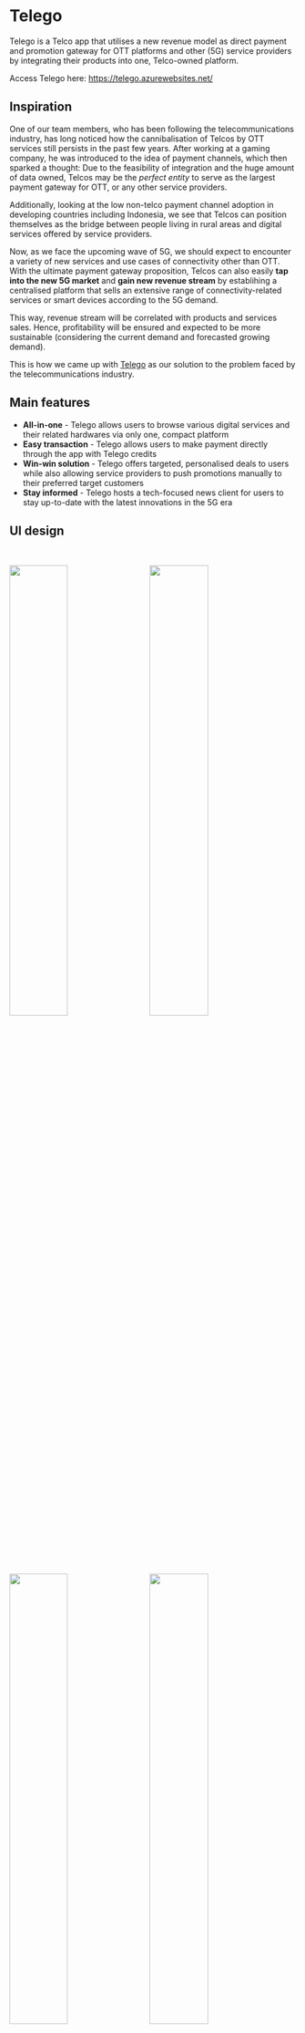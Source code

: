 # Telego
Telego is a Telco app that utilises a new revenue model as direct payment and promotion gateway for OTT platforms and other (5G) service providers by integrating their products into one, Telco-owned platform.

Access Telego here: https://telego.azurewebsites.net/

## Inspiration
One of our team members, who has been following the telecommunications industry, has long noticed how the cannibalisation of Telcos by OTT services still persists in the past few years. After working at a gaming company, he was introduced to the idea of payment channels, which then sparked a thought: 
Due to the feasibility of integration and the huge amount of data owned, Telcos may be the _perfect entity_ to serve as the largest payment gateway for OTT, or any other service providers.

Additionally, looking at the low non-telco payment channel adoption in developing countries including Indonesia, we see that Telcos can position themselves as the bridge between people living in rural areas and digital services offered by service providers. 

Now, as we face the upcoming wave of 5G, we should expect to encounter a variety of new services and use cases of connectivity other than OTT. With the ultimate payment gateway proposition, Telcos can also easily **tap into the new 5G market** and **gain new revenue stream** by establihing a centralised platform that sells an extensive range of connectivity-related services or smart devices according to the 5G demand. 

This way, revenue stream will be correlated with products and services sales. Hence, profitability will be ensured and expected to be more sustainable (considering the current demand and forecasted growing demand).

This is how we came up with [Telego](https://telego.azurewebsites.net/) as our solution to the problem faced by the telecommunications industry.

## Main features
* **All-in-one** - Telego allows users to browse various digital services and their related hardwares via only one, compact platform
* **Easy transaction** - Telego allows users to make payment directly through the app with Telego credits
* **Win-win solution** - Telego offers targeted, personalised deals to users while also allowing service providers to push promotions manually to their preferred target customers
* **Stay informed** - Telego hosts a tech-focused news client for users to stay up-to-date with the latest innovations in the 5G era

## UI design

<br>

<img width="45%" src="https://github.com/clchinara/media-repo/blob/master/telego/home.png">&nbsp;&nbsp;&nbsp;&nbsp;&nbsp;<img width="45%" src="https://github.com/clchinara/media-repo/blob/master/telego/sample-company.png">&nbsp;&nbsp;&nbsp;&nbsp;&nbsp;
<br>

<img width="45%" src="https://github.com/clchinara/media-repo/blob/master/telego/streaming.png">&nbsp;&nbsp;&nbsp;&nbsp;&nbsp;<img width="45%" src="https://github.com/clchinara/media-repo/blob/master/telego/sample-plan.png">&nbsp;&nbsp;&nbsp;&nbsp;&nbsp;
<br>

<img width="45%" src="https://github.com/clchinara/media-repo/blob/master/telego/explore.png">
<br>

## Tech stack
* Client-side framework: **ReactJS**
* Server-side framework: **ExpressJS**
* Database: **PostgreSQL**
* Recommendation system: **Azure Cognitive Services - Personalizer**
* CI/CD: **Azure DevOps**
* Hosting: **Azure App Service**
* Miscellaneous: **Bing News Search**

<img src="https://github.com/clchinara/media-repo/blob/master/telego/app-architecture.png">

## General system architecture
<img src="https://github.com/clchinara/media-repo/blob/master/telego/sys-architecture.png">

## How we built Telego
Below is a rough breakdown of Telego's development process: 
1. Design the app's UI/UX on [Figma](https://www.figma.com/file/nyUci7p9Vk6ygFzgxDmyol/not-samsan-tech?node-id=0%3A1)
2. Set up Azure App Service on Azure Portal to host client-side and server-side
3. Build pipelines on Azure DevOps to automate the deployment process every time a commit is pushed
4. Implement the app's components according to the design defined in the Figma project
5. Create Azure Database for PostgreSQL Server in Azure Portal
6. Connect server-side to PostgreSQL database
7. Set up Azure Cognitive Services in Azure Portal in order to use Personalizer and Bing News Search API
8. Connect server-side to Personalizer and Bing News Search API
9. Connect client-side to server-side through the developed APIs
